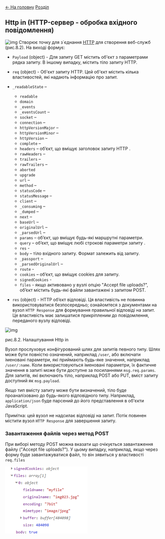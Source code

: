 [<- На головну](../)  [Розділ](README.md)

## Http in (HTTP-сервер - обробка вхідного повідомлення)

![img](media/http_in.png) Створює точку для з`єднання  [HTTP](https://uk.wikipedia.org/wiki/HTTP) для створення веб-служб (рис.8.2). На виході формує:

- `Payload` (object) - Для запиту GET містить об'єкт з параметрами рядка     запиту. В іншому випадку, містить тіло запиту HTTP.
- `req` (object) - Об'єкт запиту HTTP. Цей об'єкт містить кілька властивостей, які надають інформацію про запит. 
- `_readableState` – 
  - `readable`
  - `domain`
  - `_events`
  - `_eventsCount` – 
  - `socket` –
  - `connection` – 
  - `httpVersionMajor` –
  - `httpVersionMinor` – 
  - `httpVersion` –
  - `complete` –
  - `headers` – об’єкт, що вміщує заголовок запиту HTTP .
  - `rawHeaders` – 
  - `trailers` – 
  - `rawTrailers` – 
  - `aborted`
  - `upgrade`
  - `url` –
  - `method` – 
  - `statusCode` – 
  - `statusMessage` – 
  - `client` – 
  - `_consuming` –
  - `_dumped` –
  - `next` –
  - `baseUrl` –
  - `originalUrl` – 
  - `_parsedUrl` –
  - `params` – об’єкт, що вміщує будь-які маршрутні параметри. 
  - `query` – об’єкт, що вміщує любі строкові параметри запиту .
  - `res` - 
  - `body` – тіло вхідного запиту. Формат залежить від запиту. 
  - `_passport` –
  - `_parsedOriginalUrl` – 
  - `route` - 
  - `cookies` – об’єкт, що вміщує cookies для запиту.
  - `signedCookies` - 
  - `files` - якщо активовано у вузлі опцію "Accept file uploads?", об’єкт містить будь-які файли завантажені з запитом POST.
  
- `res` (object) - HTTP об’єкт відповіді. Ця властивість не повинна     використовуватися безпосередньо; ознайомтеся з документами на вузол `HTTP Response` для формування правильної відповіді на запит. Це властивість має залишатися прикріпленим до повідомлення, переданого вузлу відповіді.

![img](media/8_2.png)

рис.8.2. Налаштування Http in

Вузол прослуховує конфігурований шлях для запитів певного типу. Шлях може бути повністю означений, наприклад `/user`, або включати іменовані параметри, які приймають будь-яке значення, наприклад `/user/:name`. Коли використовуються іменовані параметри, їх фактичне значення в запиті може бути доступне за посиланнями `msg.req.params`.
 Для запитів, які включають тіло, наприклад POST або PUT, вміст запиту доступний як `msg.payload`.

Якщо тип вмісту запиту може бути визначений, тіло буде проаналізовано до будь-якого відповідного типу. Наприклад, `application/json` буде парсений до його представлення в об'єкти JavaScript.

Примітка: цей вузол не надсилає відповіді на запит. Потік повинен містити вузол `HTTP Response` для завершення запиту.

### Завантаження файлів через метод POST

При виборі методу POST можна вказати що очікується завантаження файлу ("Accept file uploads?"). У цьому випадку, наприклад, якщо через форму буде завантажуватися файл, то він зявиться у властивості `req.files`

![image-20230510125456920](media/image-20230510125456920.png)

